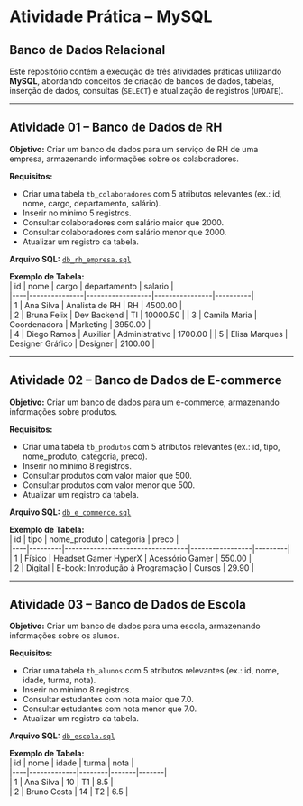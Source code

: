 # Atividade Prática – MySQL  
## Banco de Dados Relacional  

Este repositório contém a execução de três atividades práticas utilizando **MySQL**, abordando conceitos de criação de bancos de dados, tabelas, inserção de dados, consultas (`SELECT`) e atualização de registros (`UPDATE`).  

---

## Atividade 01 – Banco de Dados de RH  

**Objetivo:** Criar um banco de dados para um serviço de RH de uma empresa, armazenando informações sobre os colaboradores.  

**Requisitos:**  
- Criar uma tabela `tb_colaboradores` com 5 atributos relevantes (ex.: id, nome, cargo, departamento, salário).  
- Inserir no mínimo 5 registros.  
- Consultar colaboradores com salário maior que 2000.  
- Consultar colaboradores com salário menor que 2000.  
- Atualizar um registro da tabela.  

**Arquivo SQL:** [`db_rh_empresa.sql`]([./db_rh_empresa](https://github.com/JanielleOliveira/generation_exercicios_SQL/blob/main/db_rh_empresa.sql))  

**Exemplo de Tabela:**  
| id | nome          | cargo            | departamento   | salario  |  
|----|---------------|------------------|----------------|----------|  
| 1  | Ana Silva     | Analista de RH   | RH             | 4500.00  |  
| 2  | Bruna Felix   | Dev Backend      | TI             | 10000.50 | 
| 3  | Camila Maria  | Coordenadora     | Marketing      | 3950.00  |  
| 4  | Diego Ramos   | Auxiliar         | Administrativo | 1700.00  |
| 5  | Elisa Marques | Designer Gráfico | Designer       |  2100.00 | 

---

## Atividade 02 – Banco de Dados de E-commerce  

**Objetivo:** Criar um banco de dados para um e-commerce, armazenando informações sobre produtos.  

**Requisitos:**  
- Criar uma tabela `tb_produtos` com 5 atributos relevantes (ex.: id, tipo, nome_produto, categoria, preco).  
- Inserir no mínimo 8 registros.  
- Consultar produtos com valor maior que 500.  
- Consultar produtos com valor menor que 500.  
- Atualizar um registro da tabela.  

**Arquivo SQL:** [`db_e_commerce.sql`]([./db_e_commerce](https://github.com/JanielleOliveira/generation_exercicios_SQL/blob/main/db_e_commerce.sql))  

**Exemplo de Tabela:**  
| id | tipo    |     nome_produto                 | categoria       | preco   |  
|----|---------|----------------------------------|-----------------|---------|  
| 1  | Físico  | Headset Gamer HyperX             | Acessório Gamer | 550.00  |  
| 2  | Digital | E-book: Introdução à Programação | Cursos          | 29.90   |  

---

## Atividade 03 – Banco de Dados de Escola  

**Objetivo:** Criar um banco de dados para uma escola, armazenando informações sobre os alunos.  

**Requisitos:**  
- Criar uma tabela `tb_alunos` com 5 atributos relevantes (ex.: id, nome, idade, turma, nota).  
- Inserir no mínimo 8 registros.  
- Consultar estudantes com nota maior que 7.0.  
- Consultar estudantes com nota menor que 7.0.  
- Atualizar um registro da tabela.  

**Arquivo SQL:** [`db_escola.sql`]([./db_escola.sql](https://github.com/JanielleOliveira/generation_exercicios_SQL/blob/main/db_escola.sql))  

**Exemplo de Tabela:**  
| id | nome        | idade  | turma | nota  |  
|----|-------------|--------|-------|-------|  
| 1  | Ana Silva   | 10     | T1    | 8.5   |  
| 2  | Bruno Costa | 14     | T2    | 6.5   |  
